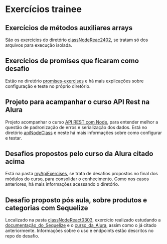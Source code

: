# Exercícios trainee

## Exercícios de métodos auxiliares arrays

São os exercícios do diretório [classNodeReac2402](https://github.com/WandyScheffer/TraineeExercises/tree/main/classNodeReact2402), se tratam só dos arquivos para execução isolada.

## Exercícios de promises que ficaram como desafio

Estão no diretório [promises-exercises](https://github.com/WandyScheffer/TraineeExercises/tree/main/promises-exercises) e há mais explicações sobre configuração e teste no próprio diretório.

## Projeto para acampanhar o curso API Rest na Alura

Projeto acompanhar o curso [API REST com Node](https://cursos.alura.com.br/course/nodejs-api-rest-padronizada-escalavel), para entender melhor a questão de padronização de erros e serialização dos dados. Está no diretório [apiNodeClass](https://github.com/WandyScheffer/TraineeExercises/tree/main/apiNodeClass) e neste há mais informações sobre como configurar e testar.

## Desafios propostos pelo curso da Alura citado acima

Está na pasta [myApiExercises](https://github.com/WandyScheffer/TraineeExercises/tree/main/myApiExercises), se trata de desafios propostos no final dos módulos do curso, para consolidar o conhecimento. Como nos casos anteriores, há mais informações acessando o diretório.

## Desafio proposto pós aula, sobre produtos e categorias com Sequelize

Localizado na pasta [classNodeReact0303](https://github.com/WandyScheffer/TraineeExercises/tree/main/classNodeReact0303), exercício realizado estudando a [documentação_do_Sequelize](https://sequelize.org/master/) e o [curso_da_Alura](https://www.alura.com.br/curso-online-orm-nodejs-api-sequelize-mysql), assim como o já citado anteriormente. Informações sobre o uso e endpoints estão descritos no repo do desafio.
